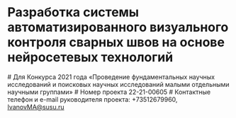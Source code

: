 ﻿# Разработка системы автоматизированного визуального контроля сварных швов на основе нейросетевых технологий
﻿# Для Конкурса 2021 года «Проведение фундаментальных научных исследований и поисковых научных исследований малыми отдельными научными группами»
﻿# Номер проекта 22-21-00605
﻿# Контактные телефон и e-mail руководителя проекта: +73512679960, IvanovMA@susu.ru
